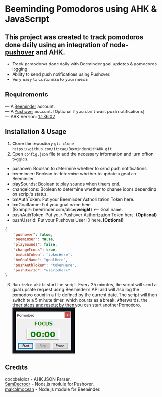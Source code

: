 # Beeminding Pomodoros using AHK & JavaScript
## This project was created to track pomodoros done daily using an integration of [node-pushover](https://github.com/SamDecrock/node-pushover) and AHK.

* Track pomodoros done daily with Beeminder goal updates & pomodoros logging.
* Ability to send push notifications using Pushover.
* Very easy to customize to your needs.

## Requirements
— A [Beeminder](https://www.beeminder.com/) account.
<br>— A [Pushover](https://pushover.net/) account. [Optional if you don't want push notifications]
<br>— AHK Version: [1.1.36.02](https://github.com/AutoHotkey/AutoHotkey/releases/tag/v1.1.36.02/AutoHotkey/AutoHotkey/releases/download/v1.1.36.02/AutoHotkey_1.1.36.02_setup.exe)


## Installation & Usage
1) Clone the repository `git clone https://github.com/itscae/BeeminderWithAHK.git`
2) Open `config.json` file to add the necessary information and turn off/on toggles.
- pushover: Boolean to determine whether to send push notifications.
- beeminder: Boolean to determine whether to update a goal on Beeminder.
- playSounds: Boolean to play sounds when timers end.
- changeIcons: Boolean to determine whether to change icons depending on script's status.
- bmAuthToken: Put your Beeminder Authorization Token here.
- bmGoalName: Put your goal name here. <br>(Example: beeminder.com/alice/**weight**) <-- Goal name.
- pushAuthToken: Put your Pushover Authorization Token here. **(Optional)**
- pushUserId: Put your Pushover User ID here. **(Optional)**
```json
{
    "pushover": false,
    "beeminder": false,
    "playSounds": false,
    "changeIcons": true,
    "bmAuthToken": "tokenHere",
    "bmGoalName": "goalHere",
    "pushAuthToken": "tokenHere",
    "pushUserId": "userIdHere"
}
```
3) Run `index.ahk` to start the script.
Every 25 minutes, the script will send a goal update request using Beeminder's API and will also log the pomodoro count in a file defined by the current date. The script will then switch to a 5 minute timer, which counts as a break. Afterwards, the timer stops and resets; by then you can start another Pomodoro.<br>
![Image of the GUI](gui.png)

## Credits
[cocobelgica](https://github.com/cocobelgica/AutoHotkey-JSON) - AHK JSON Parser.
<br>[SamDecrock](https://github.com/SamDecrock/node-pushover) - Node.js module for Pushover.
<br>[malcolmocean](https://github.com/malcolmocean/beeminderjs) - Node.js module for Beeminder.
